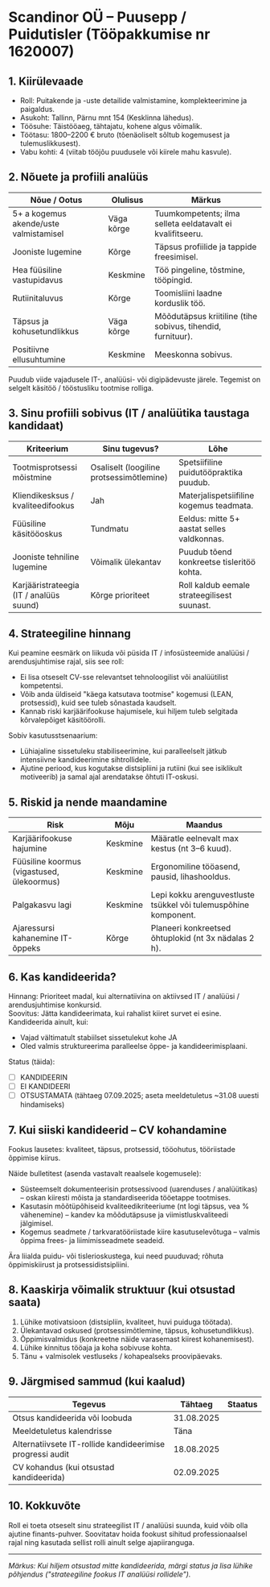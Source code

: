 # Scandinor OÜ – Puusepp / Puidutisler (Tööpakkumise nr 1620007)

## 1. Kiirülevaade

- Roll: Puitakende ja -uste detailide valmistamine, komplekteerimine ja paigaldus.
- Asukoht: Tallinn, Pärnu mnt 154 (Kesklinna lähedus).
- Töösuhe: Täistööaeg, tähtajatu, kohene algus võimalik.
- Töötasu: 1800–2200 € bruto (tõenäoliselt sõltub kogemusest ja tulemuslikkusest).
- Vabu kohti: 4 (viitab tööjõu puudusele või kiirele mahu kasvule).

## 2. Nõuete ja profiili analüüs

| Nõue / Ootus | Olulisus | Märkus |
|--------------|----------|--------|
| 5+ a kogemus akende/uste valmistamisel | Väga kõrge | Tuumkompetents; ilma selleta eeldatavalt ei kvalifitseeru. |
| Jooniste lugemine | Kõrge | Täpsus profiilide ja tappide freesimisel. |
| Hea füüsiline vastupidavus | Keskmine | Töö pingeline, tõstmine, tööpingid. |
| Rutiinitaluvus | Kõrge | Toomisliini laadne korduslik töö. |
| Täpsus ja kohusetundlikkus | Väga kõrge | Mõõdutäpsus kriitiline (tihe sobivus, tihendid, furnituur). |
| Positiivne ellusuhtumine | Keskmine | Meeskonna sobivus. |

Puudub viide vajadusele IT-, analüüsi- või digipädevuste järele. Tegemist on selgelt käsitöö / tööstusliku tootmise rolliga.

## 3. Sinu profiili sobivus (IT / analüütika taustaga kandidaat)

| Kriteerium | Sinu tugevus? | Lõhe |
|-----------|---------------|------|
| Tootmisprotsessi mõistmine | Osaliselt (loogiline protsessimõtlemine) | Spetsiifiline puidutööpraktika puudub. |
| Kliendikesksus / kvaliteedifookus | Jah | Materjalispetsiifiline kogemus teadmata. |
| Füüsiline käsitööoskus | Tundmatu | Eeldus: mitte 5+ aastat selles valdkonnas. |
| Jooniste tehniline lugemine | Võimalik ülekantav | Puudub tõend konkreetse tisleritöö kohta. |
| Karjääristrateegia (IT / analüüs suund) | Kõrge prioriteet | Roll kaldub eemale strateegilisest suunast. |

## 4. Strateegiline hinnang

Kui peamine eesmärk on liikuda või püsida IT / infosüsteemide analüüsi / arendusjuhtimise rajal, siis see roll:

- Ei lisa otseselt CV-sse relevantset tehnoloogilist või analüütilist kompetentsi.
- Võib anda üldiseid "käega katsutava tootmise" kogemusi (LEAN, protsessid), kuid see tuleb sõnastada kaudselt.
- Kannab riski karjäärifookuse hajumisele, kui hiljem tuleb selgitada kõrvalepõiget käsitöörolli.

Sobiv kasutusstsenaarium:

- Lühiajaline sissetuleku stabiliseerimine, kui paralleelselt jätkub intensiivne kandideerimine sihtrollidele.
- Ajutine periood, kus kogutakse distsipliini ja rutiini (kui see isiklikult motiveerib) ja samal ajal arendatakse õhtuti IT-oskusi.

## 5. Riskid ja nende maandamine

| Risk | Mõju | Maandus |
|------|------|---------|
| Karjäärifookuse hajumine | Keskmine | Määratle eelnevalt max kestus (nt 3–6 kuud). |
| Füüsiline koormus (vigastused, ülekoormus) | Keskmine | Ergonomiline tööasend, pausid, lihashooldus. |
| Palgakasvu lagi | Keskmine | Lepi kokku arenguvestluste tsükkel või tulemuspõhine komponent. |
| Ajaressursi kahanemine IT-õppeks | Kõrge | Planeeri konkreetsed õhtuplokid (nt 3x nädalas 2 h). |

## 6. Kas kandideerida?

Hinnang: Prioriteet madal, kui alternatiivina on aktiivsed IT / analüüsi / arendusjuhtimise konkursid.  
Soovitus: Jätta kandideerimata, kui rahalist kiiret survet ei esine. Kandideerida ainult, kui:

- Vajad vältimatult stabiilset sissetulekut kohe JA
- Oled valmis struktureerima paralleelse õppe- ja kandideerimisplaani.

Status (täida):

- [ ] KANDIDEERIN  
- [ ] EI KANDIDEERI  
- [ ] OTSUSTAMATA (tähtaeg 07.09.2025; aseta meeldetuletus ~31.08 uuesti hindamiseks)

## 7. Kui siiski kandideerid – CV kohandamine

Fookus lausetes: kvaliteet, täpsus, protsessid, tööohutus, tööriistade õppimise kiirus.

Näide bulletitest (asenda vastavalt reaalsele kogemusele):

- Süsteemselt dokumenteerisin protsessivood (uarenduses / analüütikas) – oskan kiiresti mõista ja standardiseerida tööetappe tootmises.
- Kasutasin mõõtüpõhiseid kvaliteedikriteeriume (nt logi täpsus, vea % vähenemine) – kandev ka mõõdutäpsuse ja viimistluskvaliteedi jälgimisel.
- Kogemus seadmete / tarkvaratööriistade kiire kasutuselevõtuga – valmis õppima frees- ja liimimisseadmete seadeid.

Ära liialda puidu- või tislerioskustega, kui need puuduvad; rõhuta õppimiskiirust ja protsessidistsipliini.

## 8. Kaaskirja võimalik struktuur (kui otsustad saata)

1. Lühike motivatsioon (distsipliin, kvaliteet, huvi puiduga töötada).  
2. Ülekantavad oskused (protsessimõtlemine, täpsus, kohusetundlikkus).  
3. Õppimisvalmidus (konkreetne näide varasemast kiirest kohanemisest).  
4. Lühike kinnitus tööaja ja koha sobivuse kohta.  
5. Tänu + valmisolek vestluseks / kohapealseks proovipäevaks.

## 9. Järgmised sammud (kui kaalud)

| Tegevus | Tähtaeg | Staatus |
|---------|---------|---------|
| Otsus kandideerida või loobuda | 31.08.2025 |  |
| Meeldetuletus kalendrisse | Täna |  |
| Alternatiivsete IT-rollide kandideerimise progressi audit | 18.08.2025 |  |
| CV kohandus (kui otsustad kandideerida) | 02.09.2025 |  |

## 10. Kokkuvõte

Roll ei toeta otseselt sinu strateegilist IT / analüüsi suunda, kuid võib olla ajutine finants-puhver. Soovitatav hoida fookust sihitud professionaalsel rajal ning kasutada sellist rolli ainult selge ajapiiranguga.

---

_Märkus: Kui hiljem otsustad mitte kandideerida, märgi status ja lisa lühike põhjendus ("strateegiline fookus IT analüüsi rollidele")._
